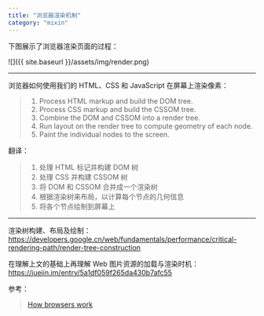 ```yaml
---
title: "浏览器渲染机制"
category: "mixin"
---
```


下图展示了浏览器渲染页面的过程：

![]({{ site.baseurl }}/assets/img/render.png)

***

浏览器如何使用我们的 HTML、CSS 和 JavaScript 在屏幕上渲染像素：

> 1. Process HTML markup and build the DOM tree.
> 1. Process CSS markup and build the CSSOM tree.
> 1. Combine the DOM and CSSOM into a render tree.
> 1. Run layout on the render tree to compute geometry of each node.
> 1. Paint the individual nodes to the screen.

翻译：

> 1. 处理 HTML 标记并构建 DOM 树
> 1. 处理 CSS 并构建 CSSOM 树
> 1. 将 DOM 和 CSSOM 合并成一个渲染树
> 1. 根据渲染树来布局，以计算每个节点的几何信息
> 1. 将各个节点绘制到屏幕上

***

渲染树构建、布局及绘制：https://developers.google.cn/web/fundamentals/performance/critical-rendering-path/render-tree-construction

在理解上文的基础上再理解 Web 图片资源的加载与渲染时机：https://juejin.im/entry/5a1df059f265da430b7afc55

参考：
> [How browsers work](http://taligarsiel.com/Projects/howbrowserswork1.htm)
